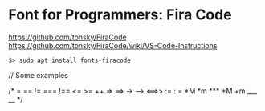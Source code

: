 # Font for Programmers: Fira Code

https://github.com/tonsky/FiraCode
https://github.com/tonsky/FiraCode/wiki/VS-Code-Instructions

`
$> sudo apt install fonts-firacode
`

// Some examples

/*
	= == != === !==
	<= >= ++
	=> ==> -> -->
	<==>>
	:= : =
	*M *m *** +M +m
	___ __ 
*/
